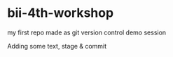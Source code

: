 # bii-4th-workshop
my first repo made as git version control demo session

Adding some text, stage & commit
